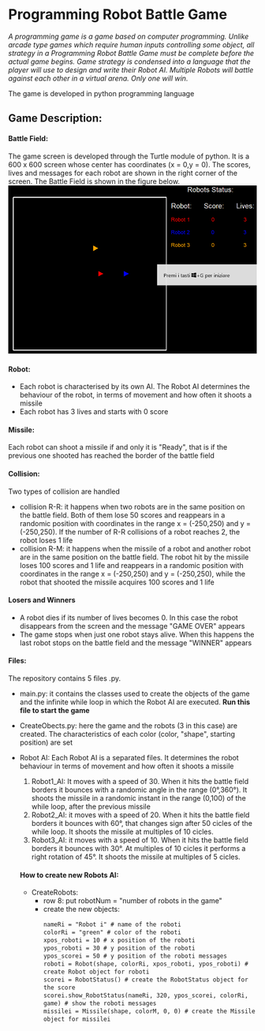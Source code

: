 # Programming Robot Battle Game

*A programming game is a game based on computer programming. Unlike arcade type games which require human inputs controlling some object, all strategy in a Programming Robot Battle Game must be complete before the actual game begins. Game strategy is condensed into a language that the player will use to design and write their Robot AI.  Multiple Robots will battle against each other in a virtual arena. Only one will win.*

The game is developed in python programming language

## Game Description:
#### Battle Field:
The game screen is developed through the Turtle module of python. It is a 600 x 600 screen whose center has coordinates (x = 0,y = 0). The scores, lives and messages for each robot are shown in the right corner of the screen. The Battle Field is shown in the figure below.
![Screenshot](BattleField.png)

#### Robot:
- Each robot is characterised by its own AI. The Robot AI determines the behaviour of the robot, in terms of movement and how often it shoots a missile
- Each robot has 3 lives and starts with 0 score

#### Missile:
Each robot can shoot a missile if and only it is "Ready", that is if the previous one shooted has reached the border of the battle field

#### Collision:
Two types of collision are handled
- collision R-R: it happens when two robots are in the same position on the battle field. Both of them lose 50 scores and reappears in a randomic position with coordinates in the range x = (-250,250) and y = (-250,250). If the number of R-R collisions of a robot reaches 2, the robot loses 1 life
- collision R-M: it happens when the missile of a robot and another robot are in the same position on the battle field. The robot hit by the missile loses 100 scores and 1 life and reappears in a randomic position with coordinates in the range x = (-250,250) and y = (-250,250), while the robot that shooted the missile acquires 100 scores and 1 life

#### Losers and Winners
- A robot dies if its number of lives becomes 0. In this case the robot disappears from the screen and the message "GAME OVER" appears
- The game stops when just one robot stays alive. When this happens the last robot stops on the battle field and the message "WINNER" appears

#### Files:
The repository contains 5 files .py. 
- main.py: it contains the classes used to create the objects of the game and the infinite while loop in which the Robot AI are executed. **Run this file to start the game**
- CreateObects.py: here the game and the robots (3 in this case) are created. The characteristics of each color (color, "shape", starting position) are set
- Robot AI: Each Robot AI is a separated files. It determines the robot behaviour in terms of movement and how often it shoots a missile
  1. Robot1_AI: It moves with a speed of 30. When it hits the battle field borders it bounces with a randomic angle in the range (0°,360°). It shoots the missile in a randomic instant in the range (0,100) of the while loop, after the previous missile 
  2. Robot2_AI: it moves with a speed of 20. When it hits the battle field borders it bounces with 60°, that changes sign after 50 cicles of the while loop. It shoots the missile at multiples of 10 cicles.
  3. Robot3_AI: it moves with a speed of 10. When it hits the battle field borders it bounces with 30°. At multiples of 10 cicles it performs a right rotation of 45°. It shoots the missile at multiples of 5 cicles.
  
  #### How to create new Robots AI:
  - CreateRobots: 
    - row 8: put robotNum = "number of robots in the game"
    - create the new objects:
      ```# Create Robot i
      nameRi = "Robot i" # name of the roboti
      colorRi = "green" # color of the roboti
      xpos_roboti = 10 # x position of the roboti
      ypos_roboti = 30 # y position of the roboti
      ypos_scorei = 50 # y position of the roboti messages 
      roboti = Robot(shape, colorRi, xpos_roboti, ypos_roboti) # create Robot object for roboti
      scorei = RobotStatus() # create the RobotStatus object for the score
      scorei.show_RobotStatus(nameRi, 320, ypos_scorei, colorRi, game) # show the roboti messages
      missilei = Missile(shape, colorM, 0, 0) # create the Missile object for missilei

```
